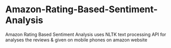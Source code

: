 # Amazon-Rating-Based-Sentiment-Analysis
Amazon Rating Based Sentiment Analysis uses NLTK text processing API for analyses the reviews &amp; given on mobile phones on amazon website
